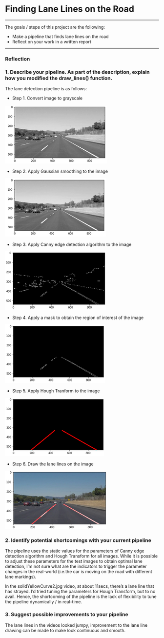# **Finding Lane Lines on the Road** 

---

The goals / steps of this project are the following:
* Make a pipeline that finds lane lines on the road
* Reflect on your work in a written report


[//]: # (Image References)

[image1]: ./md_images/grayscale.png "Grayscale"
[image2]: ./md_images/gaussian.png "Gaussian"
[image3]: ./md_images/canny.png "Canny"
[image4]: ./md_images/mask.png "Mask"
[image5]: ./md_images/hough.png "Hough"
[image6]: ./md_images/result.png "Result"

---

### Reflection

### 1. Describe your pipeline. As part of the description, explain how you modified the draw_lines() function.

The lane detection pipeline is as follows:

* Step 1. Convert image to grayscale

![alt text][image1]


* Step 2. Apply Gaussian smoothing to the image

![alt text][image2]


* Step 3. Apply Canny edge detection algorithm to the image

![alt text][image3]


* Step 4. Apply a mask to obtain the region of interest of the image

![alt text][image4]


* Step 5. Apply Hough Tranform to the image

![alt text][image5]


* Step 6. Draw the lane lines on the image

![alt text][image6]



### 2. Identify potential shortcomings with your current pipeline

The pipeline uses the static values for the parameters of Canny edge detection algorithm and Hough Transform for all images. While it is possible to adjust these parameters for the test images to obtain optimal lane detection, I’m not sure what are the indicators to trigger the parameter changes in the real-world (i.e.the car is moving on the road with different lane markings).

In the solidYellowCurve2.jpg video, at about 11secs, there’s a lane line that has strayed. I’d tried tuning the parameters for Hough Transform, but to no avail. Hence, the shortcoming of the pipeline is the lack of flexibility to tune the pipeline dynamically / in real-time.


### 3. Suggest possible improvements to your pipeline

The lane lines in the videos looked jumpy, improvement to the lane line drawing can be made to make look continuous and smooth.